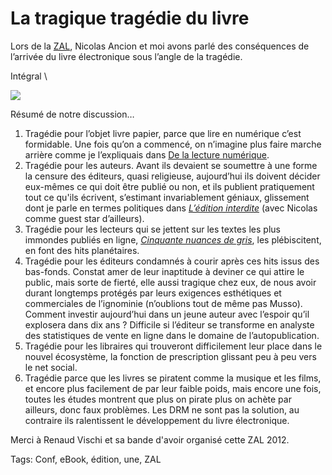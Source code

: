 # La tragique tragédie du livre

Lors de la [ZAL](http://blog.tcrouzet.com/2012/10/12/la-tragedie-du-livre-avis-de-tempete-numerique/), Nicolas Ancion et moi avons parlé des conséquences de l’arrivée du livre électronique sous l’angle de la tragédie.

Intégral \

![](http://blog.tcrouzet.comhttps://tcrouzet.com/images_tc/2012/10/Conf-Crouzet-Ancion-MTP.jpeg)

Résumé de notre discussion…

1. Tragédie pour l’objet livre papier, parce que lire en numérique c’est formidable. Une fois qu’on a commencé, on n’imagine plus faire marche arrière comme je l’expliquais dans [De la lecture numérique](http://blog.tcrouzet.com/2012/10/12/la-tragedie-du-livre-avis-de-tempete-numerique/).
2. Tragédie pour les auteurs. Avant ils devaient se soumettre à une forme la censure des éditeurs, quasi religieuse, aujourd’hui ils doivent décider eux-mêmes ce qui doit être publié ou non, et ils publient pratiquement tout ce qu'ils écrivent, s’estimant invariablement géniaux, glissement dont je parle en termes politiques dans [*L’édition interdite*](http://blog.tcrouzet.com/edition-interdite/) (avec Nicolas comme guest star d’ailleurs).
3. Tragédie pour les lecteurs qui se jettent sur les textes les plus immondes publiés en ligne, [*Cinquante nuances de gris*](http://blog.tcrouzet.com/2012/07/30/cinquante-nuances-de-grey/), les plébiscitent, en font des hits planétaires.
4. Tragédie pour les éditeurs condamnés à courir après ces hits issus des bas-fonds. Constat amer de leur inaptitude à deviner ce qui attire le public, mais sorte de fierté, elle aussi tragique chez eux, de nous avoir durant longtemps protégés par leurs exigences esthétiques et commerciales de l’ignominie (n’oublions tout de même pas Musso). Comment investir aujourd’hui dans un jeune auteur avec l’espoir qu’il explosera dans dix ans ? Difficile si l’éditeur se transforme en analyste des statistiques de vente en ligne dans le domaine de l’autopublication.
5. Tragédie pour les libraires qui trouveront difficilement leur place dans le nouvel écosystème, la fonction de prescription glissant peu à peu vers le net social.
6. Tragédie parce que les livres se piratent comme la musique et les films, et encore plus facilement de par leur faible poids, mais encore une fois, toutes les études montrent que plus on pirate plus on achète par ailleurs, donc faux problèmes. Les DRM ne sont pas la solution, au contraire ils ralentissent le développement du livre électronique.

Merci à Renaud Vischi et sa bande d'avoir organisé cette ZAL 2012.

Tags: Conf, eBook, édition, une, ZAL